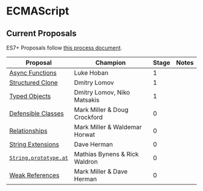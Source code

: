 ECMAScript
====


## Current Proposals
ES7+ Proposals follow [this process document](https://docs.google.com/document/d/1QbEE0BsO4lvl7NFTn5WXWeiEIBfaVUF7Dk0hpPpPDzU).

| Proposal                                                                                             | Champion      | Stage | Notes
| ------------------------------------------------------------------------------------                 |-------------- | ------|------
| [Async Functions](https://github.com/lukehoban/ecmascript-asyncawait)                                |Luke Hoban     |1      |
| [Structured Clone](https://github.com/dslomov-chromium/ecmascript-structured-clone)       |Dmitry Lomov   |1
| [Typed Objects](https://github.com/dslomov-chromium/typed-objects-es7)       |Dmitry Lomov, Niko Matsakis   |1
| [Defensible Classes](http://wiki.ecmascript.org/doku.php?id=strawman:defensible_classes) | Mark Miller & Doug Crockford | 0
| [Relationships](http://wiki.ecmascript.org/doku.php?id=strawman:relationships) | Mark Miller & Waldemar Horwat | 0
| [String Extensions](http://wiki.ecmascript.org/doku.php?id=strawman:string_extensions) | Dave Herman | 0
| [`String.prototype.at`](https://github.com/mathiasbynens/String.prototype.at)                        | Mathias Bynens & Rick Waldron  | 0     |
| [Weak References](http://wiki.ecmascript.org/doku.php?id=strawman:weakreferences) | Mark Miller & Dave Herman | 0
